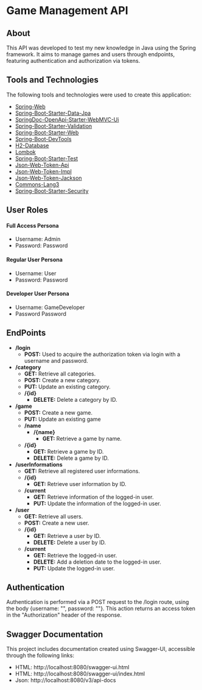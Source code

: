 # Game Management API

## About

This API was developed to test my new knowledge in Java using the Spring framework. It aims to manage games and users through endpoints, featuring authentication and authorization via tokens.

## Tools and Technologies
The following tools and technologies were used to create this application:

- [Spring-Web](https://docs.spring.io/spring-framework/reference/web/webmvc.html)
- [Spring-Boot-Starter-Data-Jpa](https://docs.spring.io/spring-data/jpa/docs/current-SNAPSHOT/reference/html/#reference)
- [SpringDoc-OpenApi-Starter-WebMVC-Ui](https://springdoc.org/)
- [Spring-Boot-Starter-Validation](https://reflectoring.io/bean-validation-with-spring-boot/)
- [Spring-Boot-Starter-Web](https://docs.spring.io/spring-boot/tutorial/first-application/index.html)
- [Spring-Boot-DevTools](https://docs.spring.io/spring-boot/tutorial/first-application/index.html)
- [H2-Database](https://www.baeldung.com/spring-boot-h2-database)
- [Lombok](https://projectlombok.org/features/)
- [Spring-Boot-Starter-Test](https://docs.spring.io/spring-boot/reference/testing/index.html)
- [Json-Web-Token-Api](https://central.sonatype.com/artifact/io.jsonwebtoken/jjwt-api)
- [Json-Web-Token-Impl](https://central.sonatype.com/artifact/io.jsonwebtoken/jjwt-impl/0.12.6)
- [Json-Web-Token-Jackson](https://central.sonatype.com/artifact/io.jsonwebtoken/jjwt-jackson/0.12.6)
- [Commons-Lang3](https://commons.apache.org/proper/commons-lang/javadocs/api-release/index.html)
- [Spring-Boot-Starter-Security](https://docs.spring.io/spring-security/reference/getting-spring-security.html)

## User Roles

#### Full Access Persona
- Username: Admin
- Password: Password
#### Regular User Persona
- Username: User
- Password: Password
#### Developer User Persona
- Username: GameDeveloper
- Password Password

## EndPoints
- **/login**
  - **POST:** Used to acquire the authorization token via login with a username and password.
- **/category**
  - **GET:** Retrieve all categories.
  - **POST:** Create a new category.
  - **PUT:** Update an existing category.
  - **/{id}**
    -  **DELETE:** Delete a category by ID.
- **/game**
  - **POST:** Create a new game.
  - **PUT:** Update an existing game
  - **/name**
    - **/{name}**
      - **GET:** Retrieve a game by name.
  - **/{id}**
    - **GET:** Retrieve a game by ID.
    - **DELETE:** Delete a game by ID.
- **/userInformations**
  - **GET:** Retrieve all registered user informations.
  - **/{id}**
    - **GET:** Retrieve user information by ID.
  - **/current**
    - **GET:** Retrieve information of the logged-in user.
    - **PUT:** Update the information of the logged-in user.
- **/user**
  - **GET:** Retrieve all users.
  - **POST:** Create a new user.
  - **/{id}**
    - **GET:** Retrieve a user by ID.
    - **DELETE:** Delete a user by ID.
  - **/current**
    - **GET:** Retrieve the logged-in user.
    - **DELETE:** Add a deletion date to the logged-in user.
    - **PUT:** Update the logged-in user.

## Authentication

Authentication is performed via a POST request to the /login route, using the body {username: "", password: ""}. This action returns an access token in the "Authorization" header of the response.

## Swagger Documentation

This project includes documentation created using Swagger-UI, accessible through the following links:
- HTML: http://localhost:8080/swagger-ui.html
- HTML: http://localhost:8080/swagger-ui/index.html
- Json: http://localhost:8080/v3/api-docs